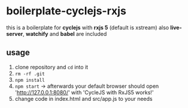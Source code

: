# boilerplate-cyclejs-rxjs

this is a boilerplate for **cyclejs** with **rxjs 5** (default is xstream)
also **live-server**, **watchify** and **babel** are included

## usage

1. clone repository and `cd` into it
2. `rm -rf .git`
3. `npm install`
4. `npm start` -> afterwards your default browser should open 'http://127.0.0.1:8080/'  with 'CycleJS with RxJS5 works!'
5. change code in index.html and src/app.js to your needs

